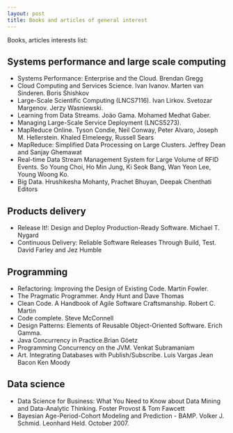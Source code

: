 ```yaml
---
layout: post
title: Books and articles of general interest
---
```

Books, articles interests list:

## Systems performance and large scale computing
* Systems Performance: Enterprise and the Cloud. Brendan Gregg
* Cloud Computing and Services Science. Ivan Ivanov. Marten van Sinderen. Boris Shishkov
* Large-Scale Scientific Computing (LNCS7116). Ivan Lirkov. Svetozar Margenov. Jerzy Wasniewski.
* Learning from Data Streams. Joäo Gama. Mohamed Medhat Gaber.
* Managing Large-Scale Service Deployment (LNCS5273).
* MapReduce Online. Tyson Condie, Neil Conway, Peter Alvaro, Joseph M. Hellerstein. Khaled Elmeleegy, Russell Sears
* MapReduce: Simplified Data Processing on Large Clusters. Jeffrey Dean and Sanjay Ghemawat
* Real-time Data Stream Management System for Large Volume of RFID Events. So Young Choi, Ho Min Jung, Ki Seok Bang, Wan Yeon Lee, Young Woong Ko.
* Big Data. Hrushikesha Mohanty, Prachet Bhuyan, Deepak Chenthati Editors


## Products delivery
* Release It!: Design and Deploy Production-Ready Software. Michael T. Nygard
* Continuous Delivery: Reliable Software Releases Through Build, Test. David Farley and Jez Humble

## Programming 
* Refactoring: Improving the Design of Existing Code. Martin Fowler.
* The Pragmatic Programmer. Andy Hunt and Dave Thomas
* Clean Code. A Handbook of Agile Software Craftsmanship. Robert C. Martin
* Code complete. Steve McConnell
* Design Patterns: Elements of Reusable Object-Oriented Software. Erich Gamma.
* Java Concurrency in Practice.Brian Göetz
* Programming Concurrency on the JVM. Venkat Subramaniam
* Art. Integrating Databases with Publish/Subscribe. Luis Vargas Jean Bacon Ken Moody

## Data science
* Data Science for Business: What You Need to Know about Data Mining and Data-Analytic Thinking. Foster Provost & Tom Fawcett
* Bayesian Age-Period-Cohort Modeling and Prediction - BAMP. Volker J. Schmid. Leonhard Held. October 2007.

